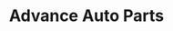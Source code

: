 ---
title: "Advance Auto Parts"
url: /athens/advance-auto-parts-us-highway-72-west/
shop: Autoteile
---